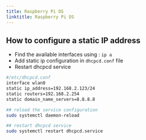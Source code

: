 ```yaml
---
title: Raspberry Pi OS
linktitle: Raspberry Pi OS
---
```


## How to configure a static IP address

* Find the available interfaces using : `ip a`
* Add static ip configuration in `dhcpcd.conf` file
* Restart dhcpcd service

```sh
#/etc/dhcpcd.conf
interface wlan0
static ip_address=192.168.2.123/24
static routers=192.168.2.254
static domain_name_servers=8.8.8.8

## reload the service configuration
sudo systemctl daemon-reload

## restart dhcpcd service
sudo systemctl restart dhcpcd.service
```